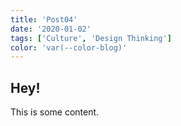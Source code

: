 ```yaml
---
title: 'Post04'
date: '2020-01-02'
tags: ['Culture', 'Design Thinking']
color: 'var(--color-blog)'
---
```


## Hey!

This is some content.